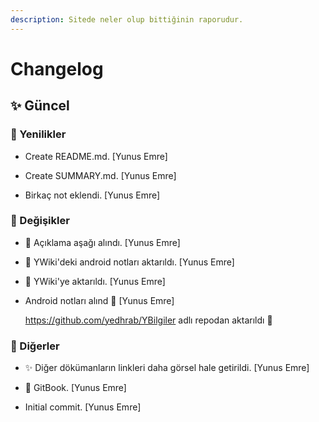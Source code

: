 ```yaml
---
description: Sitede neler olup bittiğinin raporudur.
---
```


# Changelog


## ✨ Güncel

### 🚀 Yenilikler

* Create README.md. [Yunus Emre]

* Create SUMMARY.md. [Yunus Emre]

* Birkaç not eklendi. [Yunus Emre]

### 🌌 Değişikler

* 🗼 Açıklama aşağı alındı. [Yunus Emre]

* 📖 YWiki'deki android notları aktarıldı. [Yunus Emre]

* 📖 YWiki'ye aktarıldı. [Yunus Emre]

* Android notları alınd 🤗 [Yunus Emre]

  https://github.com/yedhrab/YBilgiler adlı repodan aktarıldı 🚀

### 📡 Diğerler

* ✨ Diğer dökümanların linkleri daha görsel hale getirildi. [Yunus Emre]

* 📖 GitBook. [Yunus Emre]

* Initial commit. [Yunus Emre]


